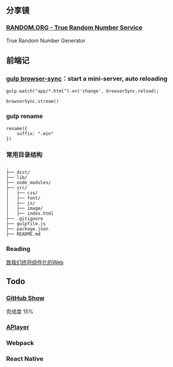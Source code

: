 ## 分享镜

### [RANDOM.ORG - True Random Number Service](https://www.random.org/)

True Random Number Generator

## 前端记

### [gulp browser-sync](http://www.browsersync.io/docs/gulp/)：start a mini-server, auto reloading

`gulp.watch("app/*.html").on('change', browserSync.reload);`

`browserSync.stream()`

### gulp rename

```
rename({
    suffix: ".min"
})
```

### 常用目录结构

```
.
├── dist/
├── lib/
├── node_modules/
├── src/
│   ├── css/
│   ├── font/
│   ├── js/
│   ├── image/
│   ├── index.html
├── .gitignore
├── gulpfile.js
├── package.json
├── README.md
```

### Reading
[致我们终将组件化的Web](http://www.alloyteam.com/2015/11/we-will-be-componentized-web-long-text/)

## Todo

### [GitHub Show](https://github.com/DIYgod/GitHub-Show)

完成度 15%

### [APlayer](https://github.com/DIYgod/APlayer)

### Webpack

### React Native


